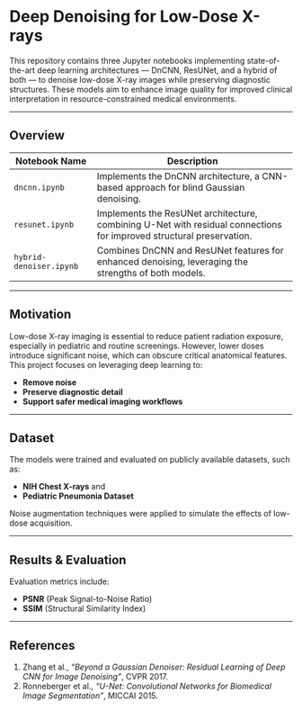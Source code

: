# Deep Denoising for Low-Dose X-rays

This repository contains three Jupyter notebooks implementing state-of-the-art deep learning architectures — DnCNN, ResUNet, and a hybrid of both — to denoise low-dose X-ray images while preserving diagnostic structures. These models aim to enhance image quality for improved clinical interpretation in resource-constrained medical environments.

---

## Overview

| Notebook Name       | Description |
|---------------------|-------------|
| `dncnn.ipynb`       | Implements the DnCNN architecture, a CNN-based approach for blind Gaussian denoising. |
| `resunet.ipynb`     | Implements the ResUNet architecture, combining U-Net with residual connections for improved structural preservation. |
| `hybrid-denoiser.ipynb` | Combines DnCNN and ResUNet features for enhanced denoising, leveraging the strengths of both models. |

---

## Motivation

Low-dose X-ray imaging is essential to reduce patient radiation exposure, especially in pediatric and routine screenings. However, lower doses introduce significant noise, which can obscure critical anatomical features. This project focuses on leveraging deep learning to:

- **Remove noise**
- **Preserve diagnostic detail**
- **Support safer medical imaging workflows**

---

## Dataset

The models were trained and evaluated on publicly available datasets, such as:

- **NIH Chest X-rays** and
- **Pediatric Pneumonia Dataset**

Noise augmentation techniques were applied to simulate the effects of low-dose acquisition.

---

## Results & Evaluation

Evaluation metrics include:

- **PSNR** (Peak Signal-to-Noise Ratio)
- **SSIM** (Structural Similarity Index)

---

## References

1. Zhang et al., *“Beyond a Gaussian Denoiser: Residual Learning of Deep CNN for Image Denoising”*, CVPR 2017.
2. Ronneberger et al., *“U-Net: Convolutional Networks for Biomedical Image Segmentation”*, MICCAI 2015.
